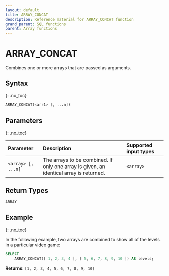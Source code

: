 ```yaml
---
layout: default
title: ARRAY_CONCAT
description: Reference material for ARRAY_CONCAT function
grand_parent: SQL functions
parent: Array functions
---
```


# ARRAY\_CONCAT

Combines one or more arrays that are passed as arguments.

## Syntax
{: .no_toc}

```sql
ARRAY_CONCAT(<arr1> [, ...n])
```

## Parameters 
{: .no_toc} 

| Parameter        | Description                                                                            | Supported input types |
| :---------------- | :-------------------------------------------------------------------------------------- | :----------|
| `<array> [, ...n]` | The arrays to be combined. If only one array is given, an identical array is returned. | `<array>`

## Return Types
`ARRAY`

## Example
{: .no_toc}

In the following example, two arrays are combined to show all of the levels in a particular video game: 

```sql
SELECT
    ARRAY_CONCAT([ 1, 2, 3, 4 ], [ 5, 6, 7, 8, 9, 10 ]) AS levels;
```

**Returns**: `[1, 2, 3, 4, 5, 6, 7, 8, 9, 10]`
